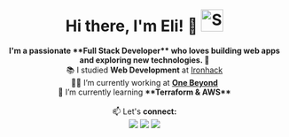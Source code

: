 <h1 align="center">
  Hi there, I'm Eli! 👋 <img src="https://raw.githubusercontent.com/Tarikul-Islam-Anik/Animated-Fluent-Emojis/master/Emojis/Smilies/Smiling%20Face%20with%20Sunglasses.png" alt="Smiling Face with Sunglasses" width="40" height="40" />
</h1>

<p align="center">
  <strong>I'm a passionate **Full Stack Developer** who loves building web apps and exploring new technologies. 🚀 </strong>
  <br /> 📚 I studied <strong>Web Development</strong> at <a href="https://www.ironhack.com/es-en" target="_blank">Ironhack</a>
  <br /> 👩‍💻 I’m currently working at <strong><a href="https://www.one-beyond.com/" target="_blank">One Beyond</a></strong>
  <br /> 🌱 I’m currently learning <strong>**Terraform & AWS**</strong>
  <br />
  <br /> 📫 Let's <strong>connect:</strong>
  <br />
  <a href="https://www.linkedin.com/in/em-lombardi/" target="_blank"><img src="https://img.shields.io/badge/LinkedIn-0077B5?style=for-the-badge&logo=linkedin&logoColor=white" /></a>
  <a href="https://dev.to/elizabethlomb" target="_blank"><img src="https://img.shields.io/badge/dev.to-0A0A0A?style=for-the-badge&logo=devdotto&logoColor=white" /></a>
  <a href="https://github.com/elizabethLomb?tab=repositories" target="_blank"><img src="https://img.shields.io/badge/GitHub-100000?style=for-the-badge&logo=github&logoColor=white" /></a>
</p>

<!--
**elizabethLomb/elizabethLomb** is a ✨ _special_ ✨ repository because its `README.md` (this file) appears on your GitHub profile.
Here are some ideas to get you started:

- 🔭 I’m currently working on ...
- 🌱 I’m currently learning ...
- 👯 I’m looking to collaborate on ...
- 🤔 I’m looking for help with ...
- 💬 Ask me about ...
- 📫 How to reach me: ...
- 😄 Pronouns: ...
- ⚡ Fun fact: ...
-->
